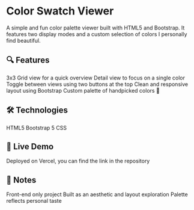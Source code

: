 # Color Swatch Viewer

A simple and fun color palette viewer built with HTML5 and Bootstrap. It features two display modes and a custom selection of colors I personally find beautiful.

## 🔍 Features
3x3 Grid view for a quick overview
Detail view to focus on a single color
Toggle between views using two buttons at the top
Clean and responsive layout using Bootstrap
Custom palette of handpicked colors 💖

## 🛠️ Technologies
HTML5
Bootstrap 5 
CSS

## 🚀 Live Demo
Deployed on Vercel, you can find the link in the repository

## 📌 Notes
Front-end only project
Built as an aesthetic and layout exploration
Palette reflects personal taste
